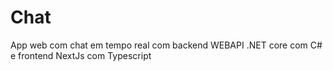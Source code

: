 # Chat
App web com chat em tempo real com backend WEBAPI .NET core com C# e frontend NextJs com Typescript
